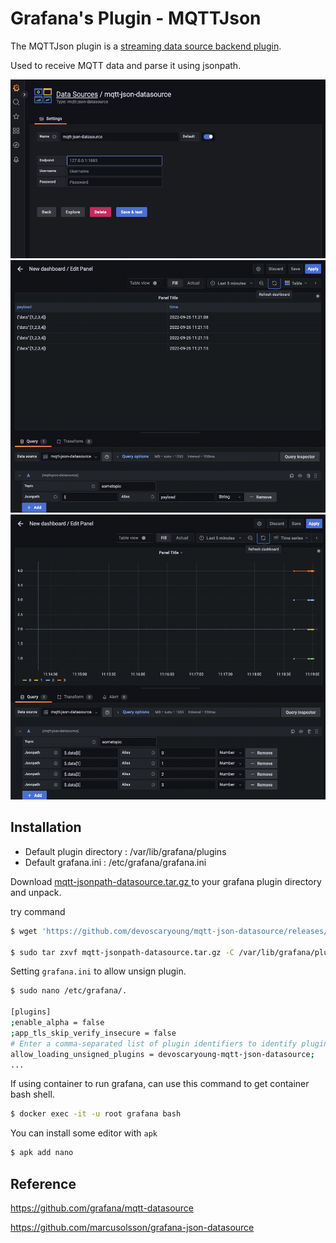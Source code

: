 # Grafana's Plugin - MQTTJson

The MQTTJson plugin is a [streaming data source backend plugin](https://grafana.com/tutorials/build-a-streaming-data-source-plugin/).

Used to receive MQTT data and parse it using jsonpath.

![1](img/1.png)
![2](img/2.png)
![3](img/3.png)
## Installation


+ Default plugin directory : /var/lib/grafana/plugins
+ Default grafana.ini : /etc/grafana/grafana.ini

Download [mqtt-jsonpath-datasource.tar.gz
](https://github.com/devoscaryoung/mqtt-json-datasource/releases/download/1.0.0/mqtt-jsonpath-datasource.tar.gz) to your grafana plugin directory and unpack.

try command 
```bash
$ wget 'https://github.com/devoscaryoung/mqtt-json-datasource/releases/download/1.0.0/mqtt-json-datasource.tar.gz'

$ sudo tar zxvf mqtt-jsonpath-datasource.tar.gz -C /var/lib/grafana/plugins
```

Setting `grafana.ini` to allow unsign plugin.

```bash
$ sudo nano /etc/grafana/.

[plugins]
;enable_alpha = false
;app_tls_skip_verify_insecure = false
# Enter a comma-separated list of plugin identifiers to identify plugins to load even if they are unsigned. Plugins with modified signatures are never loaded.
allow_loading_unsigned_plugins = devoscaryoung-mqtt-json-datasource;
...
```

If using container to run grafana, can use this command to get container bash shell.

```bash
$ docker exec -it -u root grafana bash
```

You can install some editor with `apk`

```bash
$ apk add nano
```

## Reference

https://github.com/grafana/mqtt-datasource

https://github.com/marcusolsson/grafana-json-datasource